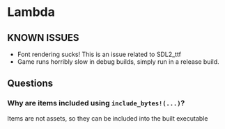 # Lambda


## KNOWN ISSUES

- Font rendering sucks! This is an issue related to SDL2_ttf 
- Game runs horribly slow in debug builds, simply run in a release build.


## Questions

### Why are items included using ```include_bytes!(...)```?
Items are not assets, so they can be included into the built executable